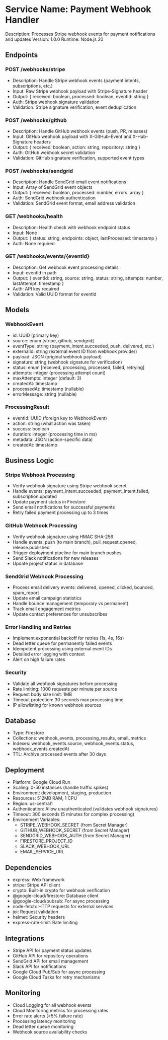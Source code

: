 # Service Name: Payment Webhook Handler
Description: Processes Stripe webhook events for payment notifications and updates
Version: 1.0.0
Runtime: Node.js 20

## Endpoints

### POST /webhooks/stripe
- Description: Handle Stripe webhook events (payment intents, subscriptions, etc.)
- Input: Raw Stripe webhook payload with Stripe-Signature header
- Output: { received: boolean, processed: boolean, eventId: string }
- Auth: Stripe webhook signature validation
- Validation: Stripe signature verification, event deduplication

### POST /webhooks/github
- Description: Handle GitHub webhook events (push, PR, releases)
- Input: GitHub webhook payload with X-GitHub-Event and X-Hub-Signature headers
- Output: { received: boolean, action: string, repository: string }
- Auth: GitHub webhook secret validation
- Validation: GitHub signature verification, supported event types

### POST /webhooks/sendgrid
- Description: Handle SendGrid email event notifications
- Input: Array of SendGrid event objects
- Output: { received: boolean, processed: number, errors: array }
- Auth: SendGrid webhook authentication
- Validation: SendGrid event format, email address validation

### GET /webhooks/health
- Description: Health check with webhook endpoint status
- Input: None
- Output: { status: string, endpoints: object, lastProcessed: timestamp }
- Auth: None required

### GET /webhooks/events/{eventId}
- Description: Get webhook event processing details
- Input: eventId in path
- Output: { eventId: string, source: string, status: string, attempts: number, lastAttempt: timestamp }
- Auth: API key required
- Validation: Valid UUID format for eventId

## Models

### WebhookEvent
- id: UUID (primary key)
- source: enum [stripe, github, sendgrid]
- eventType: string (payment_intent.succeeded, push, delivered, etc.)
- externalId: string (external event ID from webhook provider)
- payload: JSON (original webhook payload)
- signature: string (webhook signature for verification)
- status: enum [received, processing, processed, failed, retrying]
- attempts: integer (processing attempt count)
- maxAttempts: integer (default: 3)
- createdAt: timestamp
- processedAt: timestamp (nullable)
- errorMessage: string (nullable)

### ProcessingResult
- eventId: UUID (foreign key to WebhookEvent)
- action: string (what action was taken)
- success: boolean
- duration: integer (processing time in ms)
- metadata: JSON (action-specific data)
- createdAt: timestamp

## Business Logic

### Stripe Webhook Processing
- Verify webhook signature using Stripe webhook secret
- Handle events: payment_intent.succeeded, payment_intent.failed, subscription.updated
- Update payment status in Firestore
- Send email notifications for successful payments
- Retry failed payment processing up to 3 times

### GitHub Webhook Processing
- Verify webhook signature using HMAC SHA-256
- Handle events: push (to main branch), pull_request.opened, release.published
- Trigger deployment pipeline for main branch pushes
- Send Slack notifications for new releases
- Update project status in database

### SendGrid Webhook Processing
- Process email delivery events: delivered, opened, clicked, bounced, spam_report
- Update email campaign statistics
- Handle bounce management (temporary vs permanent)
- Track email engagement metrics
- Update contact preferences for unsubscribes

### Error Handling and Retries
- Implement exponential backoff for retries (1s, 4s, 16s)
- Dead letter queue for permanently failed events
- Idempotent processing using external event IDs
- Detailed error logging with context
- Alert on high failure rates

### Security
- Validate all webhook signatures before processing
- Rate limiting: 1000 requests per minute per source
- Request body size limit: 1MB
- Timeout protection: 30 seconds max processing time
- IP allowlisting for known webhook sources

## Database
- Type: Firestore
- Collections: webhook_events, processing_results, email_metrics
- Indexes: webhook_events.source, webhook_events.status, webhook_events.createdAt
- TTL: Archive processed events after 30 days

## Deployment
- Platform: Google Cloud Run
- Scaling: 0-50 instances (handle traffic spikes)
- Environment: development, staging, production
- Resources: 512MB RAM, 1 CPU
- Region: us-central1
- Authentication: Allow unauthenticated (validates webhook signatures)
- Timeout: 300 seconds (5 minutes for complex processing)
- Environment Variables:
  - STRIPE_WEBHOOK_SECRET (from Secret Manager)
  - GITHUB_WEBHOOK_SECRET (from Secret Manager)
  - SENDGRID_WEBHOOK_AUTH (from Secret Manager)
  - FIRESTORE_PROJECT_ID
  - SLACK_WEBHOOK_URL
  - EMAIL_SERVICE_URL

## Dependencies
- express: Web framework
- stripe: Stripe API client
- crypto: Built-in crypto for webhook verification
- @google-cloud/firestore: Database client
- @google-cloud/pubsub: For async processing
- node-fetch: HTTP requests for external services
- joi: Request validation
- helmet: Security headers
- express-rate-limit: Rate limiting

## Integrations
- Stripe API for payment status updates
- GitHub API for repository operations
- SendGrid API for email management
- Slack API for notifications
- Google Cloud Pub/Sub for async processing
- Google Cloud Tasks for retry mechanisms

## Monitoring
- Cloud Logging for all webhook events
- Cloud Monitoring metrics for processing rates
- Error rate alerts (>5% failure rate)
- Processing latency monitoring
- Dead letter queue monitoring
- Webhook source availability checks